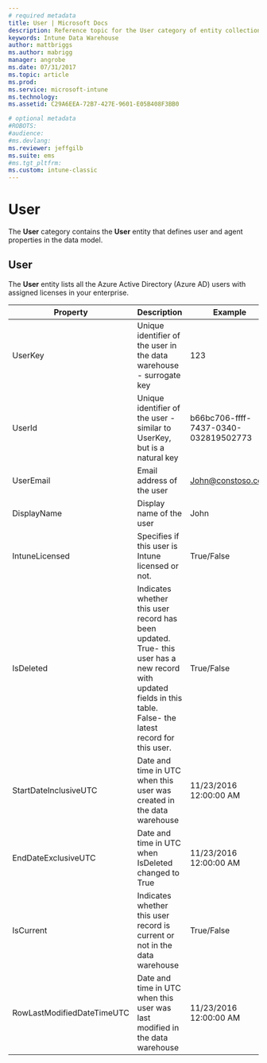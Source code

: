 ```yaml
---
# required metadata
title: User | Microsoft Docs 
description: Reference topic for the User category of entity collections in the Intune Data Warehouse API.
keywords: Intune Data Warehouse
author: mattbriggs
ms.author: mabrigg
manager: angrobe
ms.date: 07/31/2017
ms.topic: article
ms.prod:
ms.service: microsoft-intune
ms.technology:
ms.assetid: C29A6EEA-72B7-427E-9601-E05B408F3BB0

# optional metadata
#ROBOTS:
#audience:
#ms.devlang:
ms.reviewer: jeffgilb
ms.suite: ems
#ms.tgt_pltfrm:
ms.custom: intune-classic
---
```


# User

The **User** category contains the **User** entity that defines user and agent properties in the data model.

## User

The **User** entity lists all the Azure Active Directory (Azure AD) users with assigned licenses in your enterprise.

| Property  | Description | Example |
|---------|------------|--------|
| UserKey |Unique identifier of the user in the data warehouse - surrogate key |123 |
| UserId |Unique identifier of the user  - similar to UserKey, but is a natural key |b66bc706-ffff-7437-0340-032819502773 |
| UserEmail |Email address of the user |John@constoso.com |
| DisplayName |Display name of the user |John |
| IntuneLicensed |Specifies if this user is Intune licensed or not. |True/False |
| IsDeleted |Indicates whether this user record has been updated.  True- this user has a new record with updated fields in this table. False- the latest record for this user. |True/False |
| StartDateInclusiveUTC |Date and time in UTC when this user was created in the data warehouse |11/23/2016 12:00:00 AM |
| EndDateExclusiveUTC |Date and time in UTC when IsDeleted changed to True |11/23/2016 12:00:00 AM |
| IsCurrent |Indicates whether this user record is current or not in the data warehouse |True/False |
| RowLastModifiedDateTimeUTC |Date and time in UTC when this user was last modified in the data warehouse |11/23/2016 12:00:00 AM |

